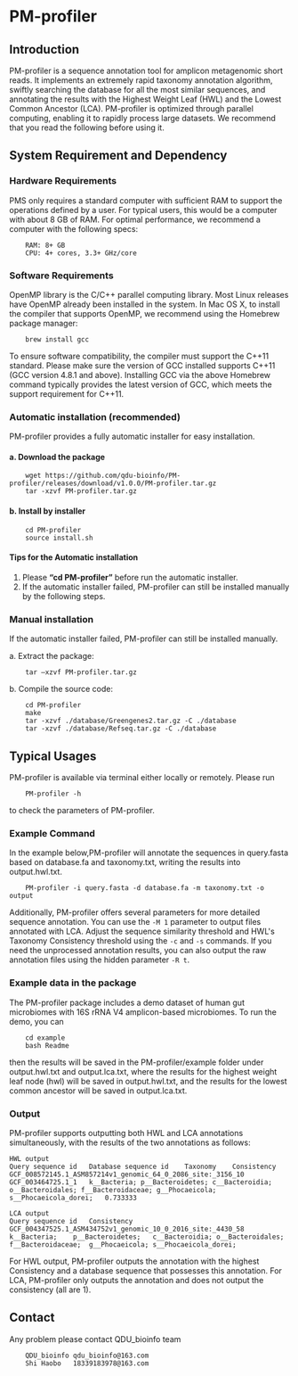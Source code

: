 # PM-profiler

## Introduction
PM-profiler is a sequence annotation tool for amplicon metagenomic short reads. It implements an extremely rapid taxonomy annotation algorithm, swiftly searching the database for all the most similar sequences, and annotating the results with the Highest Weight Leaf (HWL) and the Lowest Common Ancestor (LCA). PM-profiler is optimized through parallel computing, enabling it to rapidly process large datasets. 
We recommend that you read the following before using it.
## System Requirement and Dependency
### Hardware Requirements
PMS only requires a standard computer with sufficient RAM to support the operations defined by a user. For typical users, this would be a computer with about 8 GB of RAM. For optimal performance, we recommend a computer with the following specs:
```	
	RAM: 8+ GB
	CPU: 4+ cores, 3.3+ GHz/core
```    
### Software Requirements

OpenMP library is the C/C++ parallel computing library. Most Linux releases have OpenMP already been installed in the system. In Mac OS X, to install the compiler that supports OpenMP, we recommend using the Homebrew package manager:
```
	brew install gcc
```
To ensure software compatibility, the compiler must support the C++11 standard. Please make sure the version of GCC installed supports C++11 (GCC version 4.8.1 and above). Installing GCC via the above Homebrew command typically provides the latest version of GCC, which meets the support requirement for C++11.
### Automatic installation (recommended)

PM-profiler provides a fully automatic installer for easy installation.

#### **a. Download the package**
```
	wget https://github.com/qdu-bioinfo/PM-profiler/releases/download/v1.0.0/PM-profiler.tar.gz
	tar -xzvf PM-profiler.tar.gz
```
#### **b. Install by installer**
```
	cd PM-profiler
	source install.sh
```
#### Tips for the Automatic installation

1. Please **“cd PM-profiler”** before run the automatic installer.
2. If the automatic installer failed, PM-profiler can still be installed manually by the following steps.

### Manual installation

If the automatic installer failed, PM-profiler can still be installed manually.

a. Extract the package:
```
	tar –xzvf PM-profiler.tar.gz
```
b. Compile the source code:
```
	cd PM-profiler
	make
	tar -xzvf ./database/Greengenes2.tar.gz -C ./database
	tar -xzvf ./database/Refseq.tar.gz -C ./database
```
## Typical Usages
PM-profiler is available via terminal either locally or remotely. Please run
```
	PM-profiler -h
```
to check the parameters of PM-profiler.
### Example Command
In the example below,PM-profiler will annotate the sequences in query.fasta based on database.fa and taxonomy.txt, writing the results into output.hwl.txt.
```
	PM-profiler -i query.fasta -d database.fa -m taxonomy.txt -o output
```
 Additionally, PM-profiler offers several parameters for more detailed sequence annotation. You can use the ```-M 1``` parameter to output files annotated with LCA. Adjust the sequence similarity threshold and HWL's Taxonomy Consistency threshold using the ```-c``` and ```-s``` commands. If you need the unprocessed annotation results, you can also output the raw annotation files using the hidden parameter ```-R t```.
### Example data in the package
The PM-profiler package includes a demo dataset of human gut microbiomes with 16S rRNA V4 amplicon-based microbiomes. To run the demo, you can
```
	cd example
	bash Readme
```
then the results will be saved in the PM-profiler/example folder under output.hwl.txt and output.lca.txt, where the results for the highest weight leaf node (hwl) will be saved in output.hwl.txt, and the results for the lowest common ancestor will be saved in output.lca.txt.
### Output
PM-profiler supports outputting both HWL and LCA annotations simultaneously, with the results of the two annotations as follows:
```
HWL output
Query sequence id	Database sequence id 	Taxonomy	Consistency
GCF_008572145.1_ASM857214v1_genomic_64_0_2086_site:_3156_10	GCF_003464725.1_1	k__Bacteria; p__Bacteroidetes; c__Bacteroidia; o__Bacteroidales; f__Bacteroidaceae; g__Phocaeicola; s__Phocaeicola_dorei;	0.733333
```
```
LCA output
Query sequence id	Consistency
GCF_004347525.1_ASM434752v1_genomic_10_0_2016_site:_4430_58	k__Bacteria;	p__Bacteroidetes;	c__Bacteroidia;	o__Bacteroidales;	f__Bacteroidaceae;	g__Phocaeicola;	s__Phocaeicola_dorei;
```
For HWL output, PM-profiler outputs the annotation with the highest Consistency and a database sequence that possesses this annotation.
For LCA, PM-profiler only outputs the annotation and does not output the consistency (all are 1).
## Contact

Any problem please contact QDU_bioinfo team
```
	QDU_bioinfo	qdu_bioinfo@163.com
	Shi Haobo	18339183978@163.com
```
